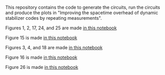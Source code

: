 This repository contains the code to generate the circuits, run the circuits and produce the plots in "Improving the spacetime overhead of dynamic stabilizer codes by repeating measurements".

Figures 1, 2, 17, 24, and 25 are made [in this notebook](https://github.com/peter-janderks/floquet_colour_codes_numerics/blob/main/phenomenological_noise/heatmap_plot.ipynb) 

Figure 15 is made [in this notebook](https://github.com/peter-janderks/floquet_colour_codes_numerics/blob/main/phenomenological_noise/teraquop_linefit_plots.ipynb)

Figures 3, 4, and 18 are made [in this notebook](https://github.com/peter-janderks/floquet_colour_codes_numerics/blob/main/circuit_level_noise_experiments/generate_plots.ipynb)

Figure 16 is made [in this notebook](https://github.com/peter-janderks/floquet_colour_codes_numerics/blob/main/volume_verification_experiments/volume_verification_plot.ipynb)

Figure 26 is made [in this notebook](https://github.com/peter-janderks/floquet_colour_codes_numerics/blob/main/timelike_distance/timelike_distance_plot.ipynb)
